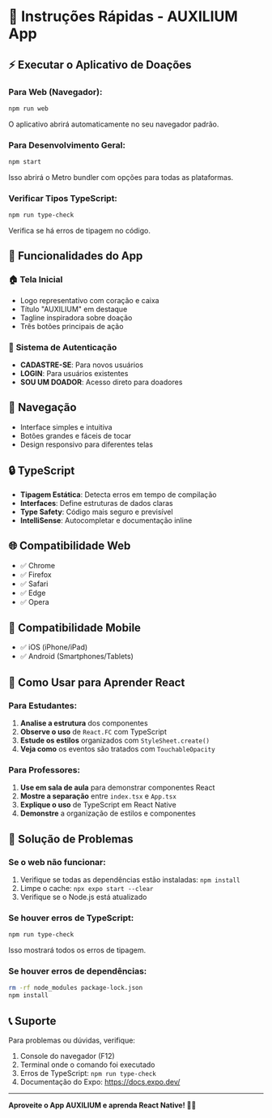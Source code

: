 # 💝 Instruções Rápidas - AUXILIUM App

## ⚡ Executar o Aplicativo de Doações

### Para Web (Navegador):
```bash
npm run web
```
O aplicativo abrirá automaticamente no seu navegador padrão.

### Para Desenvolvimento Geral:
```bash
npm start
```
Isso abrirá o Metro bundler com opções para todas as plataformas.

### Verificar Tipos TypeScript:
```bash
npm run type-check
```
Verifica se há erros de tipagem no código.

## 📱 Funcionalidades do App

### 🏠 **Tela Inicial**
- Logo representativo com coração e caixa
- Título "AUXILIUM" em destaque
- Tagline inspiradora sobre doação
- Três botões principais de ação

### 🔐 **Sistema de Autenticação**
- **CADASTRE-SE**: Para novos usuários
- **LOGIN**: Para usuários existentes
- **SOU UM DOADOR**: Acesso direto para doadores

## 🔧 Navegação

- Interface simples e intuitiva
- Botões grandes e fáceis de tocar
- Design responsivo para diferentes telas

## 🔒 TypeScript

- **Tipagem Estática**: Detecta erros em tempo de compilação
- **Interfaces**: Define estruturas de dados claras
- **Type Safety**: Código mais seguro e previsível
- **IntelliSense**: Autocompletar e documentação inline

## 🌐 Compatibilidade Web

- ✅ Chrome
- ✅ Firefox
- ✅ Safari
- ✅ Edge
- ✅ Opera

## 📱 Compatibilidade Mobile

- ✅ iOS (iPhone/iPad)
- ✅ Android (Smartphones/Tablets)

## 🎯 Como Usar para Aprender React

### **Para Estudantes:**
1. **Analise a estrutura** dos componentes
2. **Observe o uso** de `React.FC` com TypeScript
3. **Estude os estilos** organizados com `StyleSheet.create()`
4. **Veja como** os eventos são tratados com `TouchableOpacity`

### **Para Professores:**
1. **Use em sala de aula** para demonstrar componentes React
2. **Mostre a separação** entre `index.tsx` e `App.tsx`
3. **Explique o uso** de TypeScript em React Native
4. **Demonstre** a organização de estilos e componentes

## 🚨 Solução de Problemas

### Se o web não funcionar:
1. Verifique se todas as dependências estão instaladas: `npm install`
2. Limpe o cache: `npx expo start --clear`
3. Verifique se o Node.js está atualizado

### Se houver erros de TypeScript:
```bash
npm run type-check
```
Isso mostrará todos os erros de tipagem.

### Se houver erros de dependências:
```bash
rm -rf node_modules package-lock.json
npm install
```

## 📞 Suporte

Para problemas ou dúvidas, verifique:
1. Console do navegador (F12)
2. Terminal onde o comando foi executado
3. Erros de TypeScript: `npm run type-check`
4. Documentação do Expo: https://docs.expo.dev/

---

**Aproveite o App AUXILIUM e aprenda React Native! 💝🚀**
